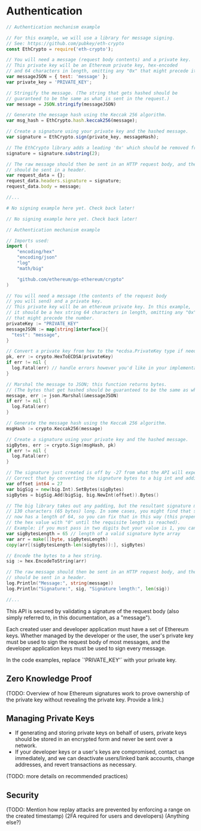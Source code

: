 # Authentication

```javascript
// Authentication mechanism example

// For this example, we will use a library for message signing.
// See: https://github.com/pubkey/eth-crypto
const EthCrypto = require('eth-crypto');

// You will need a message (request body contents) and a private key.
// This private key will be an Ethereum private key, hex-encoded 
// and 64 characters in length, omitting any "0x" that might precede it.
var messageJSON = { test: 'message' };
var private_key = 'PRIVATE_KEY';

// Stringify the message. (The string that gets hashed should be
// guaranteed to be the same as what is sent in the request.)
var message = JSON.stringify(messageJSON)

// Generate the message hash using the Keccak 256 algorithm.
var msg_hash = EthCrypto.hash.keccak256(message);

// Create a signature using your private key and the hashed message.
var signature = EthCrypto.sign(private_key, messageHash);

// The EthCrypto library adds a leading '0x' which should be removed from the signature.
signature = signature.substring(2);

// The raw message should then be sent in an HTTP request body, and the signature
// should be sent in a header.
var request_data = {};
request_data.headers.signature = signature;
request_data.body = message;

//...
```

```python
# No signing example here yet. Check back later!
```

```java
// No signing example here yet. Check back later!
```

```go
// Authentication mechanism example

// Imports used:
import (
	"encoding/hex"
	"encoding/json"
	"log"
	"math/big"

	"github.com/ethereum/go-ethereum/crypto"
)

// You will need a message (the contents of the request body
// you will send) and a private key.
// This private key will be an ethereum private key. In this example,
// it should be a hex string 64 characters in length, omitting any "0x" 
// that might precede the number.
privateKey := "PRIVATE_KEY"
messageJSON := map[string]interface{}{
  "test": "message",
}

// Convert a private key from hex to the *ecdsa.PrivateKey type if needed.
pk, err := crypto.HexToECDSA(privateKey)
if err != nil {
  log.Fatal(err) // handle errors however you'd like in your implementation.
}

// Marshal the message to JSON; this function returns bytes.
// (The bytes that get hashed should be guaranteed to be the same as what is sent in the request.)
message, err := json.Marshal(&messageJSON)
if err != nil {
  log.Fatal(err)
}

// Generate the message hash using the Keccak 256 algorithm.
msgHash := crypto.Keccak256(message)

// Create a signature using your private key and the hashed message.
sigBytes, err := crypto.Sign(msgHash, pk)
if err != nil {
  log.Fatal(err)
}

// The signature just created is off by -27 from what the API will expect.
// Correct that by converting the signature bytes to a big int and adding 27.
var offset int64 = 27
var bigSig = new(big.Int).SetBytes(sigBytes)
sigBytes = bigSig.Add(bigSig, big.NewInt(offset)).Bytes()

// The big library takes out any padding, but the resultant signature must be
// 130 characters (65 bytes) long. In some cases, you might find that sigBytes
// now has a length of 64, so you can fix that in this way (this prepends
// the hex value with "0" until the requisite length is reached).
// Example: if you must pass in two digits but your value is 1, you can pass in 01.
var sigBytesLength = 65 // length of a valid signature byte array
var arr = make([]byte, sigBytesLength)
copy(arr[(sigBytesLength-len(sigBytes)):], sigBytes)

// Encode the bytes to a hex string.
sig := hex.EncodeToString(arr)

// The raw message should then be sent in an HTTP request body, and the signature
// should be sent in a header.
log.Println("Message:", string(message))
log.Println("Signature:", sig, "Signature length:", len(sig))

//...
```

This API is secured by validating a signature of the request body (also simply referred to, in this documentation, as a "message").

Each created user and developer application must have a set of Ethereum keys. Whether managed by the developer or the user, the user's private key must be used to sign the request body of most messages, and the developer application keys must be used to sign every message.

<aside class="notice">In the code examples, replace `'PRIVATE_KEY'` with your private key.</aside>

## Zero Knowledge Proof

(TODO: Overview of how Ethereum signatures work to prove ownership of the private key without revealing the private key. Provide a link.)

## Managing Private Keys

- If generating and storing private keys on behalf of users, private keys should be stored in an encrypted form and never be sent over a network.
- If your developer keys or a user's keys are compromised, contact us immediately, and we can deactivate users/linked bank accounts, change addresses, and revert transactions as necessary.

(TODO: more details on recommended practices)

## Security

(TODO: Mention how replay attacks are prevented by enforcing a range on the created timestamp)
(2FA required for users and developers)
(Anything else?)